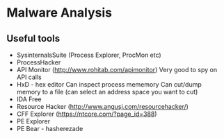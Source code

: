 # Malware Analysis

## Useful tools

- SysinternalsSuite
    (Process Explorer, ProcMon etc)
- ProcessHacker
- API Monitor (http://www.rohitab.com/apimonitor)
    Very good to spy on API calls
- HxD - hex editor
    Can inspect process mememory
    Can cut/dump memory to a file (can select an address space you want to cut)
- IDA Free
- Resource Hacker (http://www.angusj.com/resourcehacker/) 
- CFF Explorer (https://ntcore.com/?page_id=388)
- PE Explorer
- PE Bear - hasherezade
